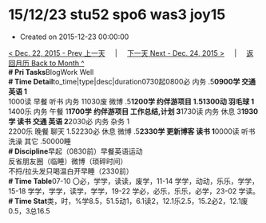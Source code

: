 # 15/12/23 stu52 spo6 was3 joy15

* Created on 2015-12-23 00:00:00

[&lt; Dec. 22, 2015 - Prev 上一天](d22.md)     \|     [下一天 Next - Dec. 24, 2015 &gt;](d24.md)     \|     [返回月历 Back to Month ^](index.md)   
**\# Pri Tasks**BlogWork Well  
**\# Time Detail**to\_time\|type\|desc\|duration0730起0800必 内务 .5**0900学 交通 英语 1**  
1000读 早餐 听书 内务 11030废 微博 .5**1200学 约伴游项目 1.51300动 羽毛球 1**  
1400乐 内务 午餐 1**1700学** **约伴游项目 工作总结,计划 3**1730读 内务 休息 3**1930学 读书 交通 英语 2**2030必 内务 杂务 1  
2200乐 晚餐 聊天 1.52230必 休息 微博 .5**2330学 更新博客 读书 1**0000读 听书 洗澡 其它 .50000睡  
**\# Discipline**早起（0830前）早餐英语运动  
反省朋友圈（临睡）微博（琐碎时间）  
不捋/拉头发只喝温白开早睡（2330前）  
**\# Time Table**07-10 〇必，学学，读读，废学，11-14 学学，动动，乐乐，学学，15-18 学学，学学，读学，学学，19-22 学必，必乐，乐乐，必学，23-02 学读。  
**\# Time Stat**类，时，%学8.5，51.5动1，6.1读2，12.1乐2.5，15.2必2，12.1废0.5，3总16.5


